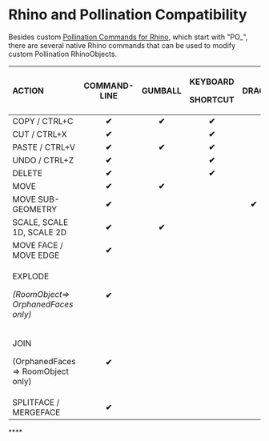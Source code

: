 # Rhino and Pollination Compatibility

Besides custom [Pollination Commands for Rhino](pollination-commands-for-rhino/), which start with "PO\_", there are several native Rhino commands that can be used to modify custom Pollination RhinoObjects.

<table>
  <thead>
    <tr>
      <th style="text-align:left">ACTION</th>
      <th style="text-align:center">COMMAND-LINE</th>
      <th style="text-align:center">GUMBALL</th>
      <th style="text-align:center">
        <p>KEYBOARD</p>
        <p>SHORTCUT</p>
      </th>
      <th style="text-align:center">DRAG</th>
    </tr>
  </thead>
  <tbody>
    <tr>
      <td style="text-align:left">COPY / CTRL+C</td>
      <td style="text-align:center"><b>&#x2714;</b>
      </td>
      <td style="text-align:center"><b>&#x2714;</b>
      </td>
      <td style="text-align:center"><b>&#x2714;</b>
      </td>
      <td style="text-align:center"></td>
    </tr>
    <tr>
      <td style="text-align:left">CUT / CTRL+X</td>
      <td style="text-align:center"><b>&#x2714;</b>
      </td>
      <td style="text-align:center"></td>
      <td style="text-align:center"><b>&#x2714;</b>
      </td>
      <td style="text-align:center"></td>
    </tr>
    <tr>
      <td style="text-align:left">PASTE / CTRL+V</td>
      <td style="text-align:center"><b>&#x2714;</b>
      </td>
      <td style="text-align:center"><b>&#x2714;</b>
      </td>
      <td style="text-align:center"><b>&#x2714;</b>
      </td>
      <td style="text-align:center"></td>
    </tr>
    <tr>
      <td style="text-align:left">UNDO / CTRL+Z</td>
      <td style="text-align:center"><b>&#x2714;</b>
      </td>
      <td style="text-align:center"></td>
      <td style="text-align:center"><b>&#x2714;</b>
      </td>
      <td style="text-align:center"></td>
    </tr>
    <tr>
      <td style="text-align:left">DELETE</td>
      <td style="text-align:center"><b>&#x2714;</b>
      </td>
      <td style="text-align:center"></td>
      <td style="text-align:center"><b>&#x2714;</b>
      </td>
      <td style="text-align:center"></td>
    </tr>
    <tr>
      <td style="text-align:left">MOVE</td>
      <td style="text-align:center"><b>&#x2714;</b>
      </td>
      <td style="text-align:center"><b>&#x2714;</b>
      </td>
      <td style="text-align:center"></td>
      <td style="text-align:center"></td>
    </tr>
    <tr>
      <td style="text-align:left">MOVE SUB-GEOMETRY</td>
      <td style="text-align:center"><b>&#x2714;</b>
      </td>
      <td style="text-align:center"></td>
      <td style="text-align:center"></td>
      <td style="text-align:center"><b>&#x2714;</b>
      </td>
    </tr>
    <tr>
      <td style="text-align:left">SCALE, SCALE 1D, SCALE 2D</td>
      <td style="text-align:center"><b>&#x2714;</b>
      </td>
      <td style="text-align:center"><b>&#x2714;</b>
      </td>
      <td style="text-align:center"></td>
      <td style="text-align:center"></td>
    </tr>
    <tr>
      <td style="text-align:left">MOVE FACE / MOVE EDGE</td>
      <td style="text-align:center"><b>&#x2714;</b>
      </td>
      <td style="text-align:center"></td>
      <td style="text-align:center"></td>
      <td style="text-align:center"></td>
    </tr>
    <tr>
      <td style="text-align:left">
        <p>EXPLODE</p>
        <p><em>(RoomObject=&gt; OrphanedFaces only)</em>
        </p>
      </td>
      <td style="text-align:center"><b>&#x2714;</b>
      </td>
      <td style="text-align:center"></td>
      <td style="text-align:center"></td>
      <td style="text-align:center"></td>
    </tr>
    <tr>
      <td style="text-align:left">
        <p>JOIN</p>
        <p>(OrphanedFaces =&gt; RoomObject only)</p>
      </td>
      <td style="text-align:center"><b>&#x2714;</b>
      </td>
      <td style="text-align:center"></td>
      <td style="text-align:center"></td>
      <td style="text-align:center"></td>
    </tr>
    <tr>
      <td style="text-align:left">SPLITFACE / MERGEFACE</td>
      <td style="text-align:center"><b>&#x2714;</b>
      </td>
      <td style="text-align:center"></td>
      <td style="text-align:center"></td>
      <td style="text-align:center"></td>
    </tr>
  </tbody>
</table>

\*\*\*\*


